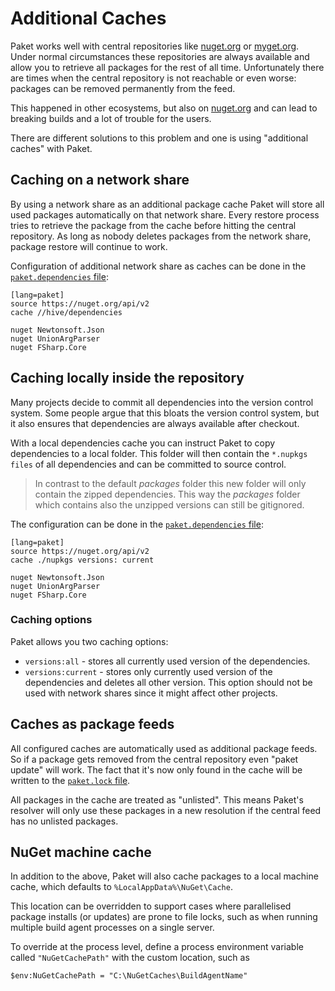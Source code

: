# Additional Caches

Paket works well with central repositories like [nuget.org](https://www.nuget.org/) or [myget.org](http://myget.org/). Under normal circumstances these repositories are always available and allow you to retrieve all packages for the rest of all time.
Unfortunately there are times when the central repository is not reachable or even worse: packages can be removed permanently from the feed.

This happened in other ecosystems, but also on [nuget.org](https://www.nuget.org/) and can lead to breaking builds and a lot of trouble for the users.

There are different solutions to this problem and one is using "additional caches" with Paket.

## Caching on a network share

By using a network share as an additional package cache Paket will store all used packages automatically on that network share.
Every restore process tries to retrieve the package from the cache before hitting the central repository.
As long as nobody deletes packages from the network share, package restore will continue to work.

Configuration of additional network share as caches can be done in the  [`paket.dependencies` file](dependencies-file.html):

    [lang=paket]
    source https://nuget.org/api/v2
    cache //hive/dependencies

    nuget Newtonsoft.Json
    nuget UnionArgParser
    nuget FSharp.Core

## Caching locally inside the repository

Many projects decide to commit all dependencies into the version control system.
Some people argue that this bloats the version control system, but it also ensures that dependencies are always available after checkout.

With a local dependencies cache you can instruct Paket to copy dependencies to a local folder.
This folder will then contain the `*.nupkgs files` of all dependencies and can be committed to source control.

<blockquote>In contrast to the default <i>packages</i> folder this new folder will only contain the zipped dependencies. This way the <i>packages</i> folder which contains also the unzipped versions can still be gitignored.</blockquote>

The configuration can be done in the  [`paket.dependencies` file](dependencies-file.html):

    [lang=paket]
    source https://nuget.org/api/v2
	cache ./nupkgs versions: current

    nuget Newtonsoft.Json
    nuget UnionArgParser
    nuget FSharp.Core

### Caching options

Paket allows you two caching options:

* `versions:all` - stores all currently used version of the dependencies.
* `versions:current` - stores only currently used version of the dependencies and deletes all other version. This option should not be used with network shares since it might affect other projects.

## Caches as package feeds

All configured caches are automatically used as additional package feeds. So if a package gets removed from the central repository even "paket update" will work.
The fact that it's now only found in the cache will be written to the [`paket.lock` file](lock-file.html).

All packages in the cache are treated as "unlisted". This means Paket's resolver will only use these packages in a new resolution if the central feed has no unlisted packages.

## NuGet machine cache

In addition to the above, Paket will also cache packages to a local machine cache, which defaults to `%LocalAppData%\NuGet\Cache`.  

This location can be overridden to support cases where parallelised package installs (or updates) are prone to file locks, such as when running multiple build agent processes on a single server.

To override at the process level, define a process environment variable called `"NuGetCachePath"` with the custom location, such as

    $env:NuGetCachePath = "C:\NuGetCaches\BuildAgentName"